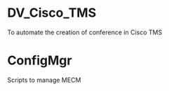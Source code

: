 # DV_Cisco_TMS
To automate the creation of conference in Cisco TMS

# ConfigMgr
Scripts to manage MECM



